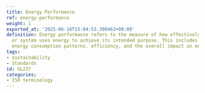 ```yaml
---
title: Energy Performance
ref: energy-performance
weight: 1
exported_at: '2025-06-16T15:04:53.390463+00:00'
definition: Energy performance refers to the measure of how effectively a building
  or system uses energy to achieve its intended purpose. This includes evaluating
  energy consumption patterns, efficiency, and the overall impact on energy resources.
tags:
- sustainability
- Standards
id: GL237
categories:
- ISO terminology
---
```


